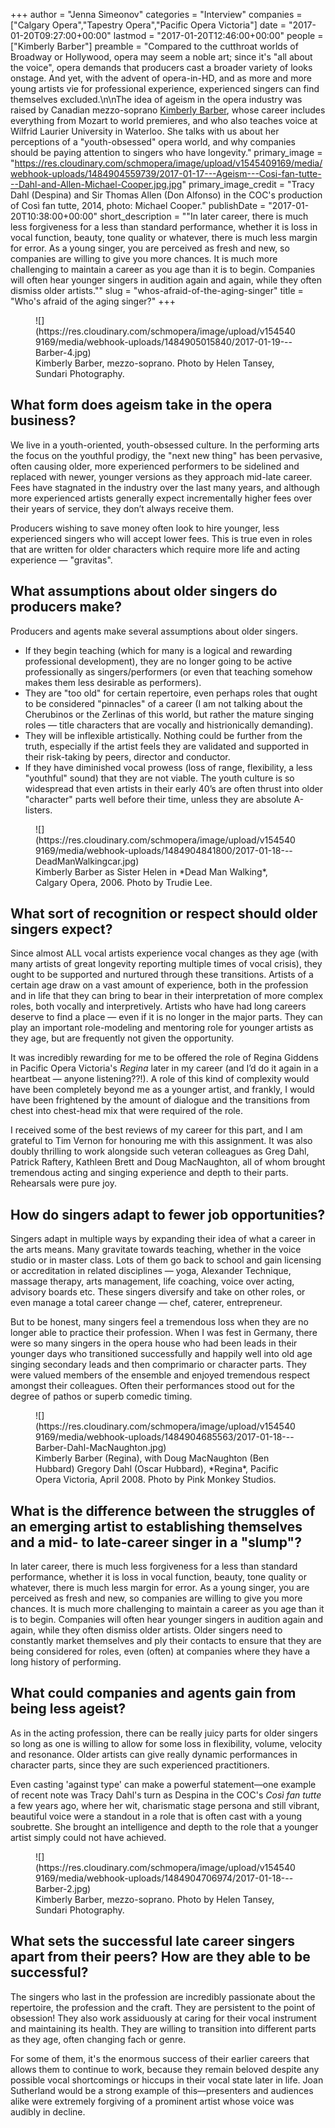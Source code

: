 +++
author = "Jenna Simeonov"
categories = "Interview"
companies = ["Calgary Opera","Tapestry Opera","Pacific Opera Victoria"]
date = "2017-01-20T09:27:00+00:00"
lastmod = "2017-01-20T12:46:00+00:00"
people = ["Kimberly Barber"]
preamble = "Compared to the cutthroat worlds of Broadway or Hollywood, opera may seem a noble art; since it's \"all about the voice\", opera demands that producers cast a broader variety of looks onstage. And yet, with the advent of opera-in-HD, and as more and more young artists vie for professional experience, experienced singers can find themselves excluded.\n\nThe idea of ageism in the opera industry was raised by Canadian mezzo-soprano [Kimberly Barber](/scene/people/kimberly-barber/), whose career includes everything from Mozart to world premieres, and who also teaches voice at Wilfrid Laurier University in Waterloo. She talks with us about her perceptions of a \"youth-obsessed\" opera world, and why companies should be paying attention to singers who have longevity."
primary_image = "https://res.cloudinary.com/schmopera/image/upload/v1545409169/media/webhook-uploads/1484904559739/2017-01-17---Ageism---Cosi-fan-tutte---Dahl-and-Allen-Michael-Cooper.jpg.jpg"
primary_image_credit = "Tracy Dahl (Despina) and Sir Thomas Allen (Don Alfonso) in the COC's production of Così fan tutte, 2014, photo: Michael Cooper."
publishDate = "2017-01-20T10:38:00+00:00"
short_description = "&quot;In later career, there is much less forgiveness for a less than standard performance, whether it is loss in vocal function, beauty, tone quality or whatever, there is much less margin for error. As a young singer, you are perceived as fresh and new, so companies are willing to give you more chances. It is much more challenging to maintain a career as you age than it is to begin. Companies will often hear younger singers in audition again and again, while they often dismiss older artists.&quot;"
slug = "whos-afraid-of-the-aging-singer"
title = "Who&#039;s afraid of the aging singer?"
+++

<figure data-type="image">
![](https://res.cloudinary.com/schmopera/image/upload/v1545409169/media/webhook-uploads/1484905015840/2017-01-19---Barber-4.jpg)
<figcaption>Kimberly Barber, mezzo-soprano. Photo by Helen Tansey, Sundari Photography.</figcaption>
</figure>

## What form does ageism take in the opera business?

We live in a youth-oriented, youth-obsessed culture. In the performing arts the focus on the youthful prodigy, the "next new thing" has been pervasive, often causing older, more experienced performers to be sidelined and replaced with newer, younger versions as they approach mid-late career. Fees have stagnated in the industry over the last many years, and although more experienced artists generally expect incrementally higher fees over their years of service, they don’t always receive them. 

Producers wishing to save money often look to hire younger, less experienced singers who will accept lower fees. This is true even in roles that are written for older characters which require more life and acting experience — "gravitas".

## What assumptions about older singers do producers make?

Producers and agents make several assumptions about older singers. 

- If they begin teaching (which for many is a logical and rewarding professional development), they are no longer going to be active professionally as singers/performers (or even that teaching somehow makes them less desirable as performers).
- They are "too old" for certain repertoire, even perhaps roles that ought to be considered "pinnacles" of a career (I am not talking about the Cherubinos or the Zerlinas of this world, but rather the mature singing roles — title characters that are vocally and histrionically demanding).
- They will be inflexible artistically. Nothing could be further from the truth, especially if the artist feels they are validated and supported in their risk-taking by peers, director and conductor.
- If they have diminished vocal prowess (loss of range, flexibility, a less "youthful" sound) that they are not viable. The youth culture is so widespread that even artists in their early 40’s are often thrust into older "character" parts well before their time, unless they are absolute A-listers.

<figure data-type="image">
![](https://res.cloudinary.com/schmopera/image/upload/v1545409169/media/webhook-uploads/1484904841800/2017-01-18---DeadManWalkingcar.jpg)<figcaption>Kimberly Barber as Sister Helen in *Dead Man Walking*, Calgary Opera, 2006. Photo by Trudie Lee.</figcaption>
</figure>

## What sort of recognition or respect should older singers expect?

Since almost ALL vocal artists experience vocal changes as they age (with many artists of great longevity reporting multiple times of vocal crisis), they ought to be supported and nurtured through these transitions. Artists of a certain age draw on a vast amount of experience, both in the profession and in life that they can bring to bear in their interpretation of more complex roles, both vocally and interpretively. Artists who have had long careers deserve to find a place — even if it is no longer in the major parts. They can play an important role-modeling and mentoring role for younger artists as they age, but are frequently not given the opportunity. 

It was incredibly rewarding for me to be offered the role of Regina Giddens in Pacific Opera Victoria's *Regina* later in my career (and I’d do it again in a heartbeat — anyone listening??!). A role of this kind of complexity would have been completely beyond me as a younger artist, and frankly, I would have been frightened by the amount of dialogue and the transitions from chest into chest-head mix that were required of the role. 

I received some of the best reviews of my career for this part, and I am grateful to Tim Vernon for honouring me with this assignment. It was also doubly thrilling to work alongside such veteran colleagues as Greg Dahl, Patrick Raftery, Kathleen Brett and Doug MacNaughton, all of whom brought tremendous acting and singing experience and depth to their parts. Rehearsals were pure joy.

## How do singers adapt to fewer job opportunities?

Singers adapt in multiple ways by expanding their idea of what a career in the arts means. Many gravitate towards teaching, whether in the voice studio or in master class. Lots of them go back to school and gain licensing or accreditation in related disciplines — yoga, Alexander Technique, massage therapy, arts management, life coaching, voice over acting, advisory boards etc. These singers diversify and take on other roles, or even manage a total career change — chef, caterer, entrepreneur. 

But to be honest, many singers feel a tremendous loss when they are no longer able to practice their profession. When I was fest in Germany, there were so many singers in the opera house who had been leads in their younger days who transitioned successfully and happily well into old age singing secondary leads and then comprimario or character parts. They were valued members of the ensemble and enjoyed tremendous respect amongst their colleagues. Often their performances stood out for the degree of pathos or superb comedic timing.

<figure data-type="image">
![](https://res.cloudinary.com/schmopera/image/upload/v1545409169/media/webhook-uploads/1484904685563/2017-01-18---Barber-Dahl-MacNaughton.jpg)
<figcaption>Kimberly Barber (Regina), with Doug MacNaughton (Ben Hubbard) Gregory Dahl (Oscar Hubbard), *Regina*, Pacific Opera Victoria, April 2008. Photo by Pink Monkey Studios.</figcaption>
</figure>

## What is the difference between the struggles of an emerging artist to establishing themselves and a mid- to late-career singer in a "slump"?

In later career, there is much less forgiveness for a less than standard performance, whether it is loss in vocal function, beauty, tone quality or whatever, there is much less margin for error. As a young singer, you are perceived as fresh and new, so companies are willing to give you more chances. It is much more challenging to maintain a career as you age than it is to begin. Companies will often hear younger singers in audition again and again, while they often dismiss older artists. Older singers need to constantly market themselves and ply their contacts to ensure that they are being considered for roles, even (often) at companies where they have a long history of performing. 

## What could companies and agents gain from being less ageist?

As in the acting profession, there can be really juicy parts for older singers so long as one is willing to allow for some loss in flexibility, volume, velocity and resonance. Older artists can give really dynamic performances in character parts, since they are such experienced practitioners. 

Even casting 'against type' can make a powerful statement—one example of recent note was Tracy Dahl's turn as Despina in the COC's *Così fan tutte* a few years ago, where her wit, charismatic stage persona and still vibrant, beautiful voice were a standout in a role that is often cast with a young soubrette. She brought an intelligence and depth to the role that a younger artist simply could not have achieved.

<figure data-type="image">
![](https://res.cloudinary.com/schmopera/image/upload/v1545409169/media/webhook-uploads/1484904706974/2017-01-18---Barber-2.jpg)
<figcaption>Kimberly Barber, mezzo-soprano. Photo by Helen Tansey, Sundari Photography.</figcaption>
</figure>

## What sets the successful late career singers apart from their peers? How are they able to be successful?

The singers who last in the profession are incredibly passionate about the repertoire, the profession and the craft. They are persistent to the point of obsession! They also work assiduously at caring for their vocal instrument and maintaining its health. They are willing to transition into different parts as they age, often changing fach or genre. 

For some of them, it's the enormous success of their earlier careers that allows them to continue to work, because they remain beloved despite any possible vocal shortcomings or hiccups in their vocal state later in life. Joan Sutherland would be a strong example of this—presenters and audiences alike were extremely forgiving of a prominent artist whose voice was audibly in decline.
